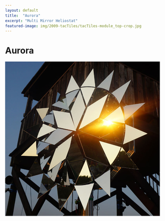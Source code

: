 ```yaml
---
layout: default
title:  "Aurora"
excerpt: "Multi Mirror Heliostat"
featured-image: img/2009-tacTiles/tacTiles-module_top-crop.jpg
---
```


<h1>Aurora</h1>
<span class="image left"><a href="img/2019-Aurora/cover.jpg"><img src="img/2019-Aurora/cover.jpg" alt="Aurora Heliostat" /></a></span>


